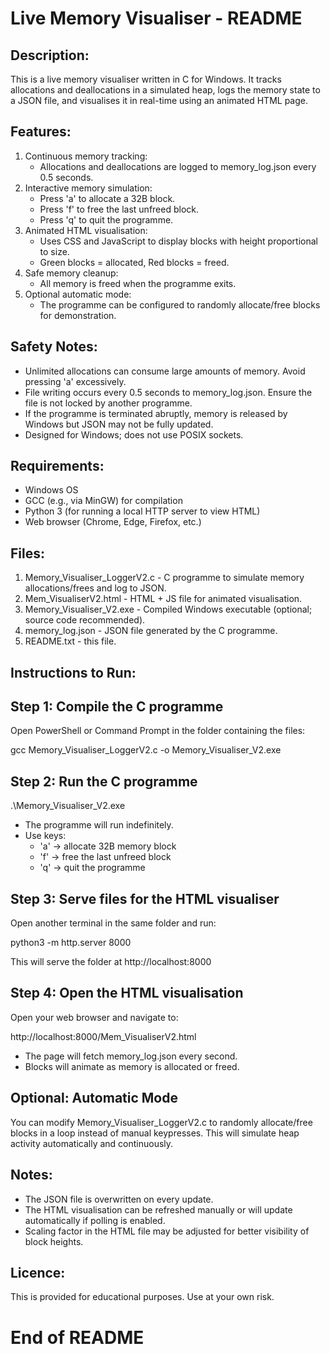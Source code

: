 Live Memory Visualiser - README
=============================

Description:
------------
This is a live memory visualiser written in C for Windows. It tracks allocations and deallocations in a simulated heap, logs the memory state to a JSON file, and visualises it in real-time using an animated HTML page. 

Features:
---------
1. Continuous memory tracking:
   - Allocations and deallocations are logged to memory_log.json every 0.5 seconds.
2. Interactive memory simulation:
   - Press 'a' to allocate a 32B block.
   - Press 'f' to free the last unfreed block.
   - Press 'q' to quit the programme.
3. Animated HTML visualisation:
   - Uses CSS and JavaScript to display blocks with height proportional to size.
   - Green blocks = allocated, Red blocks = freed.
4. Safe memory cleanup:
   - All memory is freed when the programme exits.
5. Optional automatic mode:
   - The programme can be configured to randomly allocate/free blocks for demonstration.

Safety Notes:
-------------
- Unlimited allocations can consume large amounts of memory. Avoid pressing 'a' excessively.
- File writing occurs every 0.5 seconds to memory_log.json. Ensure the file is not locked by another programme.
- If the programme is terminated abruptly, memory is released by Windows but JSON may not be fully updated.
- Designed for Windows; does not use POSIX sockets.

Requirements:
-------------
- Windows OS
- GCC (e.g., via MinGW) for compilation
- Python 3 (for running a local HTTP server to view HTML)
- Web browser (Chrome, Edge, Firefox, etc.)

Files:
------
1. Memory_Visualiser_LoggerV2.c - C programme to simulate memory allocations/frees and log to JSON.
2. Mem_VisualiserV2.html - HTML + JS file for animated visualisation.
3. Memory_Visualiser_V2.exe - Compiled Windows executable (optional; source code recommended).
4. memory_log.json - JSON file generated by the C programme.
5. README.txt - this file.

Instructions to Run:
--------------------
Step 1: Compile the C programme
-----------------------------
Open PowerShell or Command Prompt in the folder containing the files:

gcc Memory_Visualiser_LoggerV2.c -o Memory_Visualiser_V2.exe

Step 2: Run the C programme
----------------------------
.\Memory_Visualiser_V2.exe

- The programme will run indefinitely.
- Use keys:
  - 'a' → allocate 32B memory block
  - 'f' → free the last unfreed block
  - 'q' → quit the programme

Step 3: Serve files for the HTML visualiser
--------------------------------------------
Open another terminal in the same folder and run:

python3 -m http.server 8000

This will serve the folder at http://localhost:8000

Step 4: Open the HTML visualisation
-----------------------------------
Open your web browser and navigate to:

http://localhost:8000/Mem_VisualiserV2.html

- The page will fetch memory_log.json every second.
- Blocks will animate as memory is allocated or freed.

Optional: Automatic Mode
------------------------
You can modify Memory_Visualiser_LoggerV2.c to randomly allocate/free blocks in a loop instead of manual keypresses. This will simulate heap activity automatically and continuously.

Notes:
------
- The JSON file is overwritten on every update.
- The HTML visualisation can be refreshed manually or will update automatically if polling is enabled.
- Scaling factor in the HTML file may be adjusted for better visibility of block heights.

Licence:
--------
This is provided for educational purposes. Use at your own risk.


End of README
=============================
